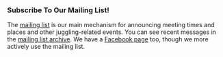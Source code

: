 
### Subscribe To Our Mailing List!

The [mailing list](https://lists.andrew.cmu.edu/mailman/listinfo/juggling-members) is our main mechanism for announcing meeting times and places and other juggling-related events. You can see recent messages in the [mailing list archive](https://www.mail-archive.com/juggling-members@lists.andrew.cmu.edu/). We have a [Facebook page](http://www.facebook.com/groups/10387203602/) too, though we more actively use the mailing list.
